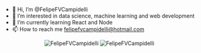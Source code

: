 - 👋 Hi, I’m @FelipeFVCampidelli
- 👀 I’m interested in data science, machine learning and web development
- 🌱 I’m currently learning React and Node
- 📫 How to reach me felipefvcampidelli@hotmail.com

<!-- Stats themes= https://github.com/anuraghazra/github-readme-stats/blob/master/themes/README.md -->

<p align="center">
  <img src="https://github-readme-stats.vercel.app/api?username=FelipeFVCampidelli&custom_title=My%20GitHub%20Stats!&count_private=true&show_icons=true&theme=radical"                alt="FelipeFVCampidelli" />
  <img src="https://github-readme-stats.vercel.app/api/top-langs/?username=FelipeFVCampidelli&langs_count=8&layout=compact&theme=radical" alt="FelipeFVCampidelli" />
</p>
